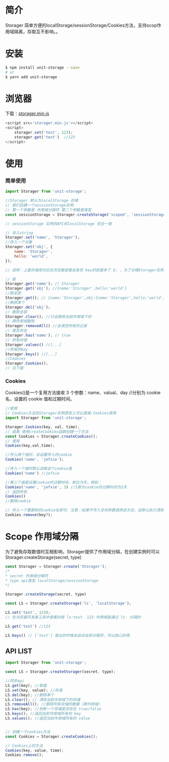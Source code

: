 # 简介

Storager 简单方便的localStorage/sessionStorage/Cookies方法，支持scop作用域隔离，存取互不影响。。

# 安装

```bash
$ npm install unit-storage --save
# or
$ yarn add unit-storage

```
# 浏览器
下载：[storager.min.js](./dist/storager.min.js)

```javascript
<script src='storager.min.js'></script>
<script>
    storager.set('test', 123);
    storager.get('test')  //123
</script>

```

# 使用

### 简单使用

```javascript
import Storager from 'unit-storage';

//Storager 默认为localStorage 存储 
// 我们创建一个sessionStorage实例
// 第一个参数是 作用域分隔符 第二个参数是类型
const sessionStorage = Storager.createStorage('scoped', 'sessionStorage')

// sessionStorage 实例的API和localStorage 完全一致

// 存入string
Storager.set('name', 'Storager');
//存入一个对象
Storager.set('obj', {
    name: 'Storager',
    hello: 'world',
});

// 说明：上面存储成功后在浏览器查看会发现 key的前面多了 $: ，为了分隔Storager实例之间存取互不影响 默认会在所有的key前加上$:分隔,Scope 部分说明

// 取
Storager.get('name'); // Storager
Storager.get('obj'); //{name:'Storager',hello:'world'}
//取全部
Storager.get(); // {name:'Storager',obj:{name:'Storager',hello:'world'}}
//删除单个
Storager.del('obj');
// 删除全部
Storager.clear(); //只会删除当前作用域下的
// 跨作用域删除
Storager.removeAll() //会清空所有的记录
// 是否存在
Storager.has('name'); // true
// 所有的值
Storager.values() //[...]
//所有的key
Storager.keys() //[...]
//Cookies
Storager.Cookies();
// 见下面
```

### Cookies

Cookies()是一个复用方法接收 3 个参数：name、valual、day //分别为 cookie 名，设置的 cookie 值和过期时间。

```javascript
//使用
// Cookies方法在Storager实例原型上可以直接.Cookies使用
import Storager from 'unit-storage';

Storager.Cookies(key, val, time);
// 或者 使用createCookies函数创建一个方法
const Cookies = Storager.createCookies();
// 使用
Cookies(key,val,time);

//传入两个值时，会设置传入的cookie
Cookies('name', 'jefxie');

//传入一个值时默认读取这个cookie值
Cookies('name') //jefxie

//第三个值是设置cookie的过期时间，单位为天，例如：
Cookies('name', 'jefxie', 3) //3表示cookie的过期时间为3天
// 返回所有
Cookies()
//删除cookie

// 传入一个要删除的cookie名即可，注意：如果不传入任何参数调用该方法，会默认执行清除所有cookie；
Cookies.remove(key?);
```

# Scope 作用域分隔

为了避免存取数值时互相影响，Storager提供了作用域分隔，在创建实例时可以 Storager.createStorage(secret, type)

```javascript
const Storager = Storager.create('Storager');
/*
* secret 作用域分隔符
* type api类型 localStorage/sessionStorage
*/

Storager.createStorage(secret, type)

const LS = Storager.createStorage('ls', 'localStorage');

LS.set('test', 123);
// 在浏览器开发者工具中查看的是 ls:test  123 作用域是通过 ls: 分隔的

LS.get('test') //123

LS.keys() // ['test'] 取出的时候会自动去除分隔符，可以放心的用

```


## API LIST

```javascript
import Storager from 'unit-storage';

const LS = Storager.createStorager(secret, type);

//同步api
LS.get(key); //取值
LS.set(key, value); //存值
LS.del(key); //删除单个
LS.clear(); // 清除当前作用域下的存储
LS.removeAll(); //删除所有存储的数据（跨作用域）
LS.has(key); //判断一个存储是否存在 true/false
LS.keys(); //返回当前作用域所有的 key
LS.values(); //返回当前作用域所有的 value


// 创建一个cookies方法
const Cookies = Storager.createCookies();

// Cookies上的方法
Cookies(key, value, time);
Cookies.remove();
```
